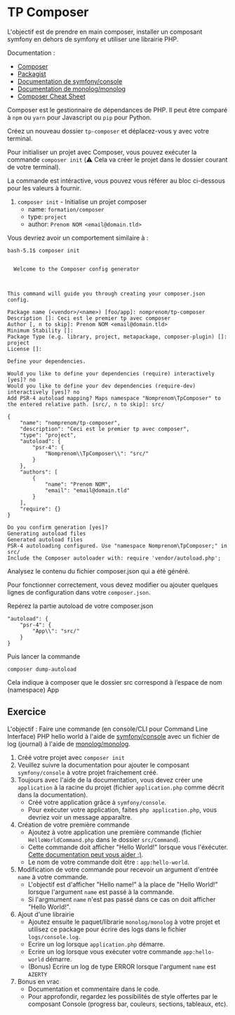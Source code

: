 # TP Composer

L'objectif est de prendre en main composer, installer un composant symfony en dehors de symfony et utiliser une librairie PHP.

Documentation :
* [Composer](https://getcomposer.org/)
* [Packagist](https://packagist.org/)
* [Documentation de symfony/console](https://symfony.com/doc/6.1/components/console.html)
* [Documentation de monolog/monolog](https://github.com/Seldaek/monolog/tree/master/doc)
* [Composer Cheat Sheet](http://composer.json.jolicode.com/)

Composer est le gestionnaire de dépendances de PHP. Il peut être comparé à `npm` ou `yarn` pour Javascript ou `pip` pour Python.

Créez un nouveau dossier `tp-composer` et déplacez-vous y avec votre terminal.

Pour initialiser un projet avec Composer, vous pouvez exécuter la commande `composer init` (⚠️ Cela va créer le projet dans le dossier courant de votre terminal).

La commande est intéractive, vous pouvez vous référer au bloc ci-dessous pour les valeurs à fournir.

1. `composer init` - Initialise un projet composer 
    - name: `formation/composer`
    - type: `project`
    - author: `Prenom NOM <email@domain.tld>`

Vous devriez avoir un comportement similaire à : 

```
bash-5.1$ composer init

                                            
  Welcome to the Composer config generator  
                                            


This command will guide you through creating your composer.json config.

Package name (<vendor>/<name>) [foo/app]: nomprenom/tp-composer
Description []: Ceci est le premier tp avec composer
Author [, n to skip]: Prenom NOM <email@domain.tld>
Minimum Stability []: 
Package Type (e.g. library, project, metapackage, composer-plugin) []: project
License []: 

Define your dependencies.

Would you like to define your dependencies (require) interactively [yes]? no
Would you like to define your dev dependencies (require-dev) interactively [yes]? no
Add PSR-4 autoload mapping? Maps namespace "Nomprenom\TpComposer" to the entered relative path. [src/, n to skip]: src/

{
    "name": "nomprenom/tp-composer",
    "description": "Ceci est le premier tp avec composer",
    "type": "project",
    "autoload": {
        "psr-4": {
            "Nomprenom\\TpComposer\\": "src/"
        }
    },
    "authors": [
        {
            "name": "Prenom NOM",
            "email": "email@domain.tld"
        }
    ],
    "require": {}
}

Do you confirm generation [yes]? 
Generating autoload files
Generated autoload files
PSR-4 autoloading configured. Use "namespace Nomprenom\TpComposer;" in src/
Include the Composer autoloader with: require 'vendor/autoload.php';
```

Analysez le contenu du fichier composer.json qui a été généré.

Pour fonctionner correctement, vous devez modifier ou ajouter quelques lignes de configuration dans votre `composer.json`.

Repérez la partie autoload de votre composer.json

```
"autoload": {
    "psr-4": {
        "App\\": "src/"
    }
}
```

Puis lancer la commande

```
composer dump-autoload
```

Cela indique à composer que le dossier src correspond à l’espace de nom (namespace) App

## Exercice

L'objectif : Faire une commande (en console/CLI pour Command Line Interface) PHP hello world à l'aide de [symfony/console](https://packagist.org/packages/symfony/console) avec un fichier de log (journal) à l'aide de [monolog/monolog](https://packagist.org/packages/monolog/monolog).

1. Créé votre projet avec `composer init`
2. Veuillez suivre la documentation pour ajouter le composant `symfony/console` à votre projet fraichement créé.
3. Toujours avec l'aide de la documentation, vous devez créer une `application` à la racine du projet (fichier `application.php` comme décrit dans la documentation).
    - Créé votre application grâce à `symfony/console`.
    - Pour exécuter votre application, faites `php application.php`, vous devriez voir un message apparaître.
4. Création de votre première commande
    - Ajoutez à votre application une première commande (fichier `HelloWorldCommand.php` dans le dossier `src/Command`).
    - Cette commande doit afficher "Hello World!" lorsque vous l'éxécuter. [Cette documentation peut vous aider ;)](https://symfony.com/doc/current/console.html).
    - Le nom de votre commande doit être : `app:hello-world`.
5. Modification de votre commande pour recevoir un argument d'entrée `name` à votre commande.
    - L'objectif est d'afficher "Hello name!" à la place de "Hello World!" lorsque l'argument `name` est passé à la commande.
    - Si l'argmument `name` n'est pas passé dans ce cas on doit afficher "Hello World!".
6. Ajout d'une librairie
    - Ajoutez ensuite le paquet/librarie `monolog/monolog` à votre projet et utilisez ce package pour écrire des logs dans le fichier `logs/console.log`.
    - Ecrire un log lorsque `application.php` démarre.
    - Ecrire un log lorsque vous exécuter votre commande `app:hello-world` démarre.
    - (Bonus) Ecrire un log de type ERROR lorsque l'argument `name` est `AZERTY` 
7. Bonus en vrac
    - Documentation et commentaire dans le code.
    - Pour approfondir, regardez les possibilités de style offertes par le composant Console (progress bar, couleurs, sections, tableaux, etc).
